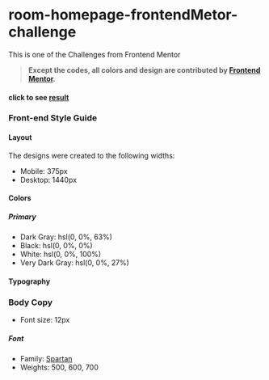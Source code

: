 # room-homepage-frontendMetor-challenge
This is one of the Challenges from Frontend Mentor

> **Except the codes, all colors and design are contributed by [Frontend Mentor](https://www.frontendmentor.io/solutions).**

#### click to see [result]()

### Front-end Style Guide

#### Layout

The designs were created to the following widths:

- Mobile: 375px
- Desktop: 1440px

#### Colors

##### Primary

- Dark Gray: hsl(0, 0%, 63%)
- Black: hsl(0, 0%, 0%)
- White: hsl(0, 0%, 100%)
- Very Dark Gray: hsl(0, 0%, 27%)

#### Typography

### Body Copy

- Font size: 12px

##### Font

- Family: [Spartan](https://fonts.google.com/specimen/Spartan)
- Weights: 500, 600, 700
